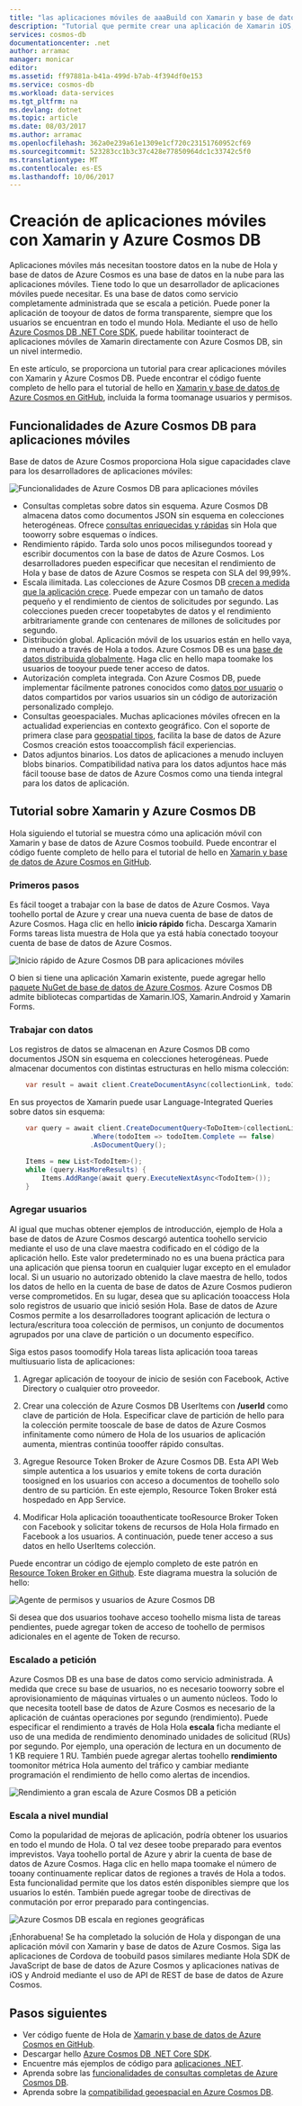 ```yaml
---
title: "las aplicaciones móviles de aaaBuild con Xamarin y base de datos de Azure Cosmos | Documentos de Microsoft"
description: "Tutorial que permite crear una aplicación de Xamarin iOS, Android o Forms mediante Azure Cosmos DB. Azure Cosmos DB es una base de datos de nube, a escala mundial y rápida para aplicaciones móviles."
services: cosmos-db
documentationcenter: .net
author: arramac
manager: monicar
editor: 
ms.assetid: ff97881a-b41a-499d-b7ab-4f394df0e153
ms.service: cosmos-db
ms.workload: data-services
ms.tgt_pltfrm: na
ms.devlang: dotnet
ms.topic: article
ms.date: 08/03/2017
ms.author: arramac
ms.openlocfilehash: 362a0e239a61e1309e1cf720c23151760952cf69
ms.sourcegitcommit: 523283cc1b3c37c428e77850964dc1c33742c5f0
ms.translationtype: MT
ms.contentlocale: es-ES
ms.lasthandoff: 10/06/2017
---
```

# <a name="build-mobile-applications-with-xamarin-and-azure-cosmos-db"></a>Creación de aplicaciones móviles con Xamarin y Azure Cosmos DB
Aplicaciones móviles más necesitan toostore datos en la nube de Hola y base de datos de Azure Cosmos es una base de datos en la nube para las aplicaciones móviles. Tiene todo lo que un desarrollador de aplicaciones móviles puede necesitar. Es una base de datos como servicio completamente administrada que se escala a petición. Puede poner la aplicación de tooyour de datos de forma transparente, siempre que los usuarios se encuentran en todo el mundo Hola. Mediante el uso de hello [Azure Cosmos DB .NET Core SDK](documentdb-sdk-dotnet-core.md), puede habilitar toointeract de aplicaciones móviles de Xamarin directamente con Azure Cosmos DB, sin un nivel intermedio.

En este artículo, se proporciona un tutorial para crear aplicaciones móviles con Xamarin y Azure Cosmos DB. Puede encontrar el código fuente completo de hello para el tutorial de hello en [Xamarin y base de datos de Azure Cosmos en GitHub](https://github.com/Azure/azure-documentdb-dotnet/tree/master/samples/xamarin), incluida la forma toomanage usuarios y permisos.

## <a name="azure-cosmos-db-capabilities-for-mobile-apps"></a>Funcionalidades de Azure Cosmos DB para aplicaciones móviles
Base de datos de Azure Cosmos proporciona Hola sigue capacidades clave para los desarrolladores de aplicaciones móviles:

![Funcionalidades de Azure Cosmos DB para aplicaciones móviles](media/mobile-apps-with-xamarin/documentdb-for-mobile.png)

* Consultas completas sobre datos sin esquema. Azure Cosmos DB almacena datos como documentos JSON sin esquema en colecciones heterogéneas. Ofrece [consultas enriquecidas y rápidas](documentdb-sql-query.md) sin Hola que tooworry sobre esquemas o índices.
* Rendimiento rápido. Tarda solo unos pocos milisegundos tooread y escribir documentos con la base de datos de Azure Cosmos. Los desarrolladores pueden especificar que necesitan el rendimiento de Hola y base de datos de Azure Cosmos se respeta con SLA del 99,99%.
* Escala ilimitada. Las colecciones de Azure Cosmos DB [crecen a medida que la aplicación crece](partition-data.md). Puede empezar con un tamaño de datos pequeño y el rendimiento de cientos de solicitudes por segundo. Las colecciones pueden crecer toopetabytes de datos y el rendimiento arbitrariamente grande con centenares de millones de solicitudes por segundo.
* Distribución global. Aplicación móvil de los usuarios están en hello vaya, a menudo a través de Hola a todos. Azure Cosmos DB es una [base de datos distribuida globalmente](distribute-data-globally.md). Haga clic en hello mapa toomake los usuarios de tooyour puede tener acceso de datos.
* Autorización completa integrada. Con Azure Cosmos DB, puede implementar fácilmente patrones conocidos como [datos por usuario](https://aka.ms/documentdb-xamarin-todouser) o datos compartidos por varios usuarios sin un código de autorización personalizado complejo.
* Consultas geoespaciales. Muchas aplicaciones móviles ofrecen en la actualidad experiencias en contexto geográfico. Con el soporte de primera clase para [geospatial tipos](geospatial.md), facilita la base de datos de Azure Cosmos creación estos tooaccomplish fácil experiencias.
* Datos adjuntos binarios. Los datos de aplicaciones a menudo incluyen blobs binarios. Compatibilidad nativa para los datos adjuntos hace más fácil toouse base de datos de Azure Cosmos como una tienda integral para los datos de aplicación.

## <a name="azure-cosmos-db-and-xamarin-tutorial"></a>Tutorial sobre Xamarin y Azure Cosmos DB
Hola siguiendo el tutorial se muestra cómo una aplicación móvil con Xamarin y base de datos de Azure Cosmos toobuild. Puede encontrar el código fuente completo de hello para el tutorial de hello en [Xamarin y base de datos de Azure Cosmos en GitHub](https://github.com/Azure/azure-documentdb-dotnet/tree/master/samples/xamarin).

### <a name="get-started"></a>Primeros pasos
Es fácil tooget a trabajar con la base de datos de Azure Cosmos. Vaya toohello portal de Azure y crear una nueva cuenta de base de datos de Azure Cosmos. Haga clic en hello **inicio rápido** ficha. Descarga Xamarin Forms tareas lista muestra de Hola que ya está había conectado tooyour cuenta de base de datos de Azure Cosmos. 

![Inicio rápido de Azure Cosmos DB para aplicaciones móviles](media/mobile-apps-with-xamarin/cosmos-db-quickstart.png)

O bien si tiene una aplicación Xamarin existente, puede agregar hello [paquete NuGet de base de datos de Azure Cosmos](documentdb-sdk-dotnet-core.md). Azure Cosmos DB admite bibliotecas compartidas de Xamarin.IOS, Xamarin.Android y Xamarin Forms.

### <a name="work-with-data"></a>Trabajar con datos
Los registros de datos se almacenan en Azure Cosmos DB como documentos JSON sin esquema en colecciones heterogéneas. Puede almacenar documentos con distintas estructuras en hello misma colección:

```cs
    var result = await client.CreateDocumentAsync(collectionLink, todoItem);
```

En sus proyectos de Xamarin puede usar Language-Integrated Queries sobre datos sin esquema:

```cs
    var query = await client.CreateDocumentQuery<ToDoItem>(collectionLink)
                    .Where(todoItem => todoItem.Complete == false)
                    .AsDocumentQuery();

    Items = new List<TodoItem>();
    while (query.HasMoreResults) {
        Items.AddRange(await query.ExecuteNextAsync<TodoItem>());
    }
```
### <a name="add-users"></a>Agregar usuarios
Al igual que muchas obtener ejemplos de introducción, ejemplo de Hola a base de datos de Azure Cosmos descargó autentica toohello servicio mediante el uso de una clave maestra codificado en el código de la aplicación hello. Este valor predeterminado no es una buena práctica para una aplicación que piensa toorun en cualquier lugar excepto en el emulador local. Si un usuario no autorizado obtenido la clave maestra de hello, todos los datos de hello en la cuenta de base de datos de Azure Cosmos pudieron verse comprometidos. En su lugar, desea que su aplicación tooaccess Hola solo registros de usuario que inició sesión Hola. Base de datos de Azure Cosmos permite a los desarrolladores toogrant aplicación de lectura o lectura/escritura tooa colección de permisos, un conjunto de documentos agrupados por una clave de partición o un documento específico. 

Siga estos pasos toomodify Hola tareas lista aplicación tooa tareas multiusuario lista de aplicaciones: 

  1. Agregar aplicación de tooyour de inicio de sesión con Facebook, Active Directory o cualquier otro proveedor.

  2. Crear una colección de Azure Cosmos DB UserItems con **/userId** como clave de partición de Hola. Especificar clave de partición de hello para la colección permite tooscale de base de datos de Azure Cosmos infinitamente como número de Hola de los usuarios de aplicación aumenta, mientras continúa toooffer rápido consultas.

  3. Agregue Resource Token Broker de Azure Cosmos DB. Esta API Web simple autentica a los usuarios y emite tokens de corta duración toosigned en los usuarios con acceso a documentos de toohello solo dentro de su partición. En este ejemplo, Resource Token Broker está hospedado en App Service.

  4. Modificar Hola aplicación tooauthenticate tooResource Broker Token con Facebook y solicitar tokens de recursos de Hola Hola firmado en Facebook a los usuarios. A continuación, puede tener acceso a sus datos en hello UserItems colección.  

Puede encontrar un código de ejemplo completo de este patrón en [Resource Token Broker en Github](http://aka.ms/documentdb-xamarin-todouser). Este diagrama muestra la solución de hello:

![Agente de permisos y usuarios de Azure Cosmos DB](media/mobile-apps-with-xamarin/documentdb-resource-token-broker.png)

Si desea que dos usuarios toohave acceso toohello misma lista de tareas pendientes, puede agregar token de acceso de toohello de permisos adicionales en el agente de Token de recurso.

### <a name="scale-on-demand"></a>Escalado a petición
Azure Cosmos DB es una base de datos como servicio administrada. A medida que crece su base de usuarios, no es necesario tooworry sobre el aprovisionamiento de máquinas virtuales o un aumento núcleos. Todo lo que necesita tootell base de datos de Azure Cosmos es necesario de la aplicación de cuántas operaciones por segundo (rendimiento). Puede especificar el rendimiento a través de Hola Hola **escala** ficha mediante el uso de una medida de rendimiento denominado unidades de solicitud (RUs) por segundo. Por ejemplo, una operación de lectura en un documento de 1 KB requiere 1 RU. También puede agregar alertas toohello **rendimiento** toomonitor métrica Hola aumento del tráfico y cambiar mediante programación el rendimiento de hello como alertas de incendios.

![Rendimiento a gran escala de Azure Cosmos DB a petición](media/mobile-apps-with-xamarin/cosmos-db-xamarin-scale.png)

### <a name="go-planet-scale"></a>Escala a nivel mundial
Como la popularidad de mejoras de aplicación, podría obtener los usuarios en todo el mundo de Hola. O tal vez desee toobe preparado para eventos imprevistos. Vaya toohello portal de Azure y abrir la cuenta de base de datos de Azure Cosmos. Haga clic en hello mapa toomake el número de tooany continuamente replicar datos de regiones a través de Hola a todos. Esta funcionalidad permite que los datos estén disponibles siempre que los usuarios lo estén. También puede agregar toobe de directivas de conmutación por error preparado para contingencias.

![Azure Cosmos DB escala en regiones geográficas](media/mobile-apps-with-xamarin/cosmos-db-xamarin-replicate.png)

¡Enhorabuena! Se ha completado la solución de Hola y dispongan de una aplicación móvil con Xamarin y base de datos de Azure Cosmos. Siga las aplicaciones de Cordova de toobuild pasos similares mediante Hola SDK de JavaScript de base de datos de Azure Cosmos y aplicaciones nativas de iOS y Android mediante el uso de API de REST de base de datos de Azure Cosmos.

## <a name="next-steps"></a>Pasos siguientes
* Ver código fuente de Hola de [Xamarin y base de datos de Azure Cosmos en GitHub](https://github.com/Azure/azure-documentdb-dotnet/tree/master/samples/xamarin).
* Descargar hello [Azure Cosmos DB .NET Core SDK](documentdb-sdk-dotnet-core.md).
* Encuentre más ejemplos de código para [aplicaciones .NET](documentdb-dotnet-samples.md).
* Aprenda sobre las [funcionalidades de consultas completas de Azure Cosmos DB](documentdb-sql-query.md).
* Aprenda sobre la [compatibilidad geoespacial en Azure Cosmos DB](geospatial.md).



